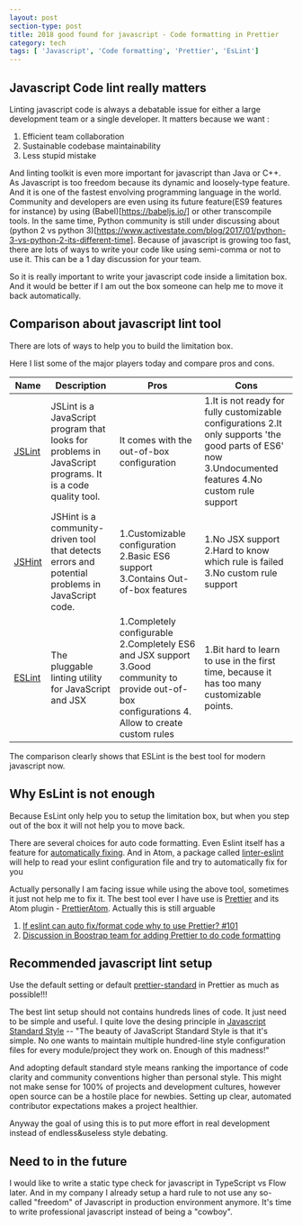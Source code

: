 ```yaml
---
layout: post
section-type: post
title: 2018 good found for javascript - Code formatting in Prettier
category: tech
tags: [ 'Javascript', 'Code formatting', 'Prettier', 'EsLint']
---
```


## Javascript Code lint really matters

Linting javascript code is always a debatable issue for either a large development team or a single developer. It matters because we want :
  1. Efficient team collaboration
  2. Sustainable codebase maintainability
  3. Less stupid mistake

And linting toolkit is even more important for javascript than Java or C++. As Javascript is too freedom because its dynamic and loosely-type feature. And it is one of the fastest envolving programming language in the world. Community and developers are even using its future feature(ES9 features for instance) by using (Babel)[https://babeljs.io/] or other transcompile tools. In the same time, Python community is still under discussing about (python 2 vs python 3)[https://www.activestate.com/blog/2017/01/python-3-vs-python-2-its-different-time]. Because of javascript is growing too fast, there are lots of ways to write your code like using semi-comma or not to use it. This can be a 1 day discussion for your team.

So it is really important to write your javascript code inside a limitation box. And it would be better if I am out the box someone can help me to move it back automatically.

## Comparison about javascript lint tool

There are lots of ways to help you to build the limitation box.

Here I list some of the major players today and compare pros and cons.

Name | Description | Pros | Cons
--- | --- | --- | --
[JSLint](http://jslint.com/)   | JSLint is a JavaScript program that looks for problems in JavaScript programs. It is a code quality tool.  | It comes with the out-of-box configuration   | 1.It is not ready for fully customizable configurations  2.It only supports 'the good parts of ES6' now 3.Undocumented features 4.No custom rule support
[JSHint](http://jshint.com/)   | JSHint is a community-driven tool that detects errors and potential problems in JavaScript code. | 1.Customizable configuration  2.Basic ES6 support 3.Contains Out-of-box features | 1.No JSX support 2.Hard to know which rule is failed 3.No custom rule support
[ESLint](https://eslint.org/) | The pluggable linting utility for JavaScript and JSX |  1.Completely configurable 2.Completely ES6 and JSX support 3.Good community to provide out-of-box configurations 4. Allow to create custom rules |  1.Bit hard to learn to use in the first time, because it has too many customizable points.

The comparison clearly shows that ESLint is the best tool for modern javascript now.

## Why EsLint is not enough

Because EsLint only help you to setup the limitation box, but when you step out of the box it will not help you to move back.

There are several choices for auto code formatting. Even Eslint itself has a feature for [automatically fixing](https://developer.ibm.com/node/2016/07/27/auto-fixing-formatting-your-javascript-with-eslint/). And in Atom, a package called [linter-eslint](https://github.com/AtomLinter/linter-eslint) will help to read your eslint configuration file and try to automatically fix for you

Actually personally I am facing issue while using the above tool, sometimes it just not help me to fix it. The best tool ever I have use is [Prettier](https://prettier.io/) and its Atom plugin - [PrettierAtom](https://github.com/prettier/prettier-atom). Actually this is still arguable
1. [If eslint can auto fix/format code why to use Prettier? #101](https://github.com/prettier/prettier-eslint/issues/101#issuecomment-335822167)
2. [Discussion in Boostrap team for adding Prettier to do code formatting](https://github.com/twbs/bootstrap/pull/24323)

## Recommended javascript lint setup

Use the default setting or default [prettier-standard](https://www.npmjs.com/package/prettier-standard) in Prettier as much as possible!!!

The best lint setup should not contains hundreds lines of code. It just need to be simple and useful. I quite love the desing principle in [Javascript Standard Style](https://standardjs.com/) -- "The beauty of JavaScript Standard Style is that it's simple. No one wants to maintain multiple hundred-line style configuration files for every module/project they work on. Enough of this madness!"

And adopting default standard style means ranking the importance of code clarity and community conventions higher than personal style. This might not make sense for 100% of projects and development cultures, however open source can be a hostile place for newbies. Setting up clear, automated contributor expectations makes a project healthier.

Anyway the goal of using this is to put more effort in real development instead of endless&useless style debating.

## Need to in the future

I would like to write a static type check for javascript in TypeScript vs Flow later. And in my company I already setup a hard rule to not use any so-called "freedom" of Javascript in production environment anymore. It's time to write professional javascript instead of being a "cowboy".

